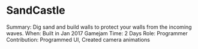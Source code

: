 # SandCastle
Summary: Dig sand and build walls to protect your walls from the incoming waves. 
When: Built in Jan 2017 Gamejam
Time: 2 Days
Role: Programmer
Contribution: Programmed UI, Created camera animations
